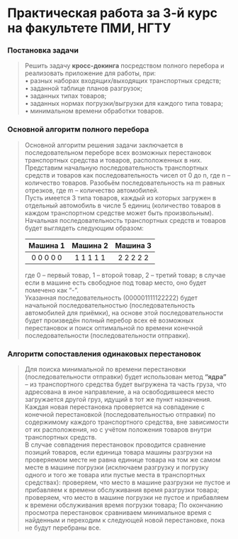 # Практическая работа за 3-й курс на факультете ПМИ, НГТУ

### Постановка задачи
> Решить задачу **кросс-докинга** посредством полного перебора и реализовать приложение для работы, при:  
> •	разных наборах входящих/выходящих транспортных средств;  
> •	заданной таблице планов разгрузок;  
> •	заданных типах товаров;  
> •	заданных нормах погрузки/выгрузки для каждого типа товара;  
> •	минимальном времени обработки товаров.  

### Основной алгоритм полного перебора
> Основной алгоритм решения задачи заключается в последовательном переборе всех возможных перестановок транспортных средства и товаров, расположенных в них.  
> Представим начальную последовательность транспортных средств и товаров как последовательность чисел от 0 до n, где n – количество товаров. Разобьём последовательность на m равных отрезков, где m – количество автомобилей.  
Пусть имеется 3 типа товаров, каждый из которых загружен в отдельный автомобиль в числе 5 единиц (количество товаров в каждом транспортном средстве может быть произвольным). Начальная последовательность транспортных средств и товаров будет выглядеть следующим образом:
> 
> | Машина 1  | Машина 2   | Машина 3   |  
> |:---------:|:----------:|:----------:|  
> | 0 0 0 0 0 | 1 1 1 1 1  | 2 2 2 2 2  |  
>  
> где 0 – первый товар, 1 – второй товар, 2 – третий товар; в случае если в машине есть свободное под товар место, оно будет помечено как “-”.  
> Указанная последовательность (000001111122222) будет начальной последовательностью (последовательность автомобилей для приёмки), на основе этой последовательности будет произведён полный перебор всех её возможных перестановок и поиск оптимальной по времени конечной последовательности (последовательности отправки). 

### Алгоритм сопоставления одинаковых перестановок  
> Для поиска минимальной по времени перестановки (последовательности отправки) будет использован метод **“ядра”** – из транспортного средства будет выгружена та часть груза, что адресована в иное направление, а на освободившееся место загружается другой груз, идущий в тот же пункт назначения.  
> Каждая новая перестановка проверяется на совпадение с конечной перестановкой (последовательностью отправки) по содержимому каждого транспортного средства, вне зависимости от их расположения, но с учётом положения товаров внутри транспортных средств.  
> В случае совпадения перестановок проводится сравнение позиций товаров, если единица товара машины разгрузки на проверяемом месте не равна единице товара на том же самом месте в машине погрузки (исключаем разгрузку и погрузку одного и того же товара или пустые места в транспортных средствах): проверяем, что место в машине разгрузки не пустое и прибавляем к времени обслуживания время разгрузки товара; проверяем, что место в машине погрузки не пустое и прибавляем к времени обслуживания время погрузки товара; По окончанию просмотра перестановок сравниваем  минимальное время с найденным и переходим к следующей новой перестановке, пока не будут перебраны все.
